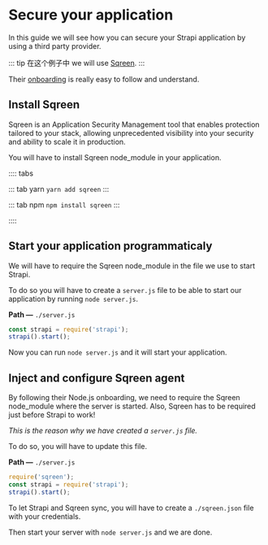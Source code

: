 # Secure your application

In this guide we will see how you can secure your Strapi application by using a third party provider.

::: tip
在这个例子中 we will use [Sqreen](https://sqreen.com).
:::

Their [onboarding](https://my.sqreen.com/new-application#nodejs-agent) is really easy to follow and understand.

## Install Sqreen

Sqreen is an Application Security Management tool that enables protection tailored to your stack, allowing unprecedented visibility into your security and ability to scale it in production.

You will have to install Sqreen node_module in your application.

:::: tabs

::: tab yarn
`yarn add sqreen`
:::

::: tab npm
`npm install sqreen`
:::

::::

## Start your application programmaticaly

We will have to require the Sqreen node_module in the file we use to start Strapi.

To do so you will have to create a `server.js` file to be able to start our application by running `node server.js`.

**Path —** `./server.js`

```js
const strapi = require('strapi');
strapi().start();
```

Now you can run `node server.js` and it will start your application.

## Inject and configure Sqreen agent

By following their Node.js onboarding, we need to require the Sqreen node_module where the server is started.
Also, Sqreen has to be required just before Strapi to work!

_This is the reason why we have created a `server.js` file._

To do so, you will have to update this file.

**Path —** `./server.js`

```js
require('sqreen');
const strapi = require('strapi');
strapi().start();
```

To let Strapi and Sqreen sync, you will have to create a `./sqreen.json` file with your credentials.

Then start your server with `node server.js` and we are done.
